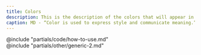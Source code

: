 ```yaml
---
title: Colors
description: This is the description of the colors that will appear in the page cover
caption: MD - “Color is used to express style and communicate meaning.”
---
```


<section data-tab="Code">
  @include "partials/code/how-to-use.md"
</section>

<section data-tab="Other">
  @include "partials/other/generic-2.md"
</section>

